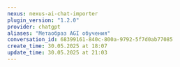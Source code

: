 ```yaml
---
nexus: nexus-ai-chat-importer
plugin_version: "1.2.0"
provider: chatgpt
aliases: "Метаобраз AGI обучения"
conversation_id: 68399161-840c-800a-9792-5f7d0ab77085
create_time: 30.05.2025 at 18:07
update_time: 30.05.2025 at 21:03
---
```

